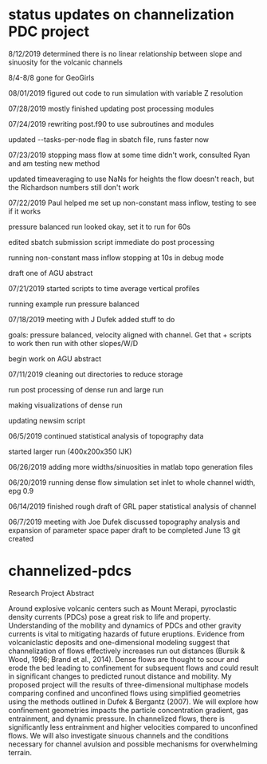 # status updates on channelization PDC project
8/12/2019 
  determined there is no linear relationship between slope and sinuosity for the volcanic channels

8/4-8/8 gone for GeoGirls 

08/01/2019
  figured out code to run simulation with variable Z resolution

07/28/2019
  mostly finished updating post processing modules

07/24/2019
  rewriting post.f90 to use subroutines and modules 
 
  updated --tasks-per-node flag in sbatch file, runs faster now

07/23/2019
  stopping mass flow at some time didn't work, consulted Ryan and am testing new method 
  
  updated timeaveraging to use NaNs for heights the flow doesn't reach, but the Richardson numbers still don't work

07/22/2019
  Paul helped me set up non-constant mass inflow, testing to see if it works
  
  pressure balanced run looked okay, set it to run for 60s
  
  edited sbatch submission script immediate do post processing 
  
  running non-constant mass inflow stopping at 10s in debug mode
  
  draft one of AGU abstract
  
07/21/2019
  started scripts to time average vertical profiles
  
  running example run pressure balanced 

07/18/2019
  meeting with J Dufek
  added stuff to do 
  
  goals: pressure balanced, velocity aligned with channel. Get that + scripts to work then run with other slopes/W/D
  
  begin work on AGU abstract
  
07/11/2019
  cleaning out directories to reduce storage
  
  run post processing of dense run and large run
  
  making visualizations of dense run 
  
  updating newsim script

06/5/2019
  continued statistical analysis of topography data
  
  started larger run (400x200x350 IJK)

06/26/2019
  adding more widths/sinuosities in matlab topo generation files

06/20/2019
  running dense flow simulation 
  set inlet to whole channel width, epg 0.9  
  
06/14/2019
  finished rough draft of GRL paper
  statistical analysis of channel

06/7/2019 
  meeting with Joe Dufek 
    discussed topography analysis and expansion of parameter space
    paper draft to be completed June 13
  git created 



# channelized-pdcs

Research Project Abstract

Around explosive volcanic centers such as Mount Merapi, pyroclastic density currents (PDCs) pose a great risk to life and property. Understanding of the mobility and dynamics of PDCs and other gravity currents is vital to mitigating hazards of future eruptions. Evidence from volcaniclastic deposits and one-dimensional modeling suggest that channelization of flows effectively increases run out distances (Bursik & Wood, 1996; Brand et al., 2014). Dense flows are thought to scour and erode the bed leading to confinement for subsequent flows and could result in significant changes to predicted runout distance and mobility. My proposed project will the results of three-dimensional multiphase models comparing confined and unconfined flows using simplified geometries using the methods outlined in Dufek & Bergantz (2007). We will explore how confinement geometries impacts the particle concentration gradient, gas entrainment, and dynamic pressure. In channelized flows, there is significantly less entrainment and higher velocities compared to unconfined flows. We will also investigate sinuous channels and the conditions necessary for channel avulsion and possible mechanisms for overwhelming terrain. 
